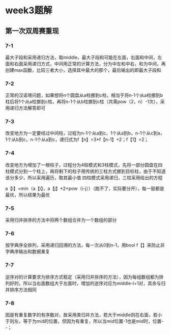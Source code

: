 # week3题解

## 第一次双周赛重现

### 7-1

最大子段和采用递归方法，取middle，最大子段和可能在左面，右面和中间，左面和右面采用递归方式，中间用正常的计算方法，分为中左和中右，和为中间，再创建max函数，比较三者大小，选择其中最大的那个，最后输出的即最大子段和

### 7-2

正常的汉诺塔问题，如果想将n个圆盘从a柱挪到c柱，相当于将n-1个从a柱挪到b柱后将1个从a柱挪到c柱，再将n-1个从b柱挪到c柱（共需pow（2，n）-1次），采用递归方法解答即可

### 7-3

改变地方为一定要经过中间柱，过程为n-1个从a到c，1个从a到b，n-1个从c到a，1个从b到c，n-1个从a到c，递归式为f【n】=3*f【n-1】+2；f【1】=2；

### 7-4

改变地方为增加了一根柱子，过程分为4柱模式和3柱模式，先将一部分圆盘在四柱模式分到一个柱上，再将剩下的柱子用传统的三柱方式挪到目标柱，由于不知道该分多少，所以采用遍历，取其最小值 四柱模式采用递归，三柱采用给出的方程

a【i】=min（a【i】，a【j】*2+pow（i-j））（跑不了，实际要分开），每一层都是最优，所以结果为最优

### 7-5

采用归并排序的方法中将两个数组合并为一个数组的部分

### 7-6

按字典序全排列，采用递归回溯的方法，每一次从0到n-1，用bool f【】来防止非字典序输出和数据重复

### 7-7

逆序对的计算要求为排序方式稳定（采用归并排序的方法），因为每组数组都为排列好的，所以当右面数组大于左面时，增加的逆序对应为middle-l+1对，其余与归并排序方法相同

### 7-8

因是有重复数字的有序数对，故采用类归并方法，若大于middle则在右面，若小于则左，等于为mid的位置，但因为有重复，所以当mid位置-1也是mid时，位置--；